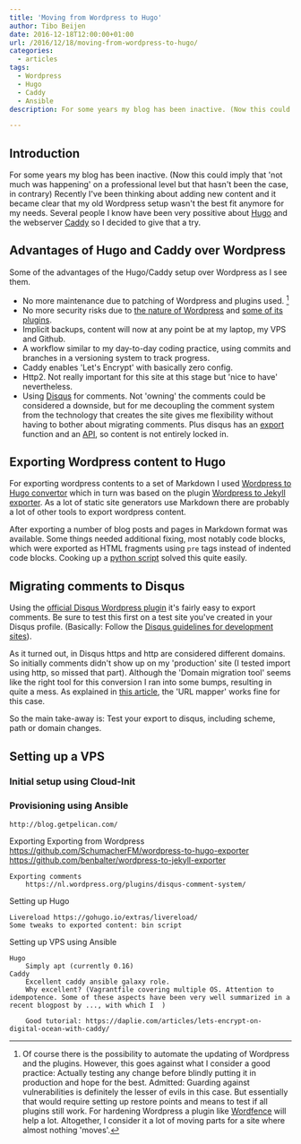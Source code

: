 ```yaml
---
title: 'Moving from Wordpress to Hugo'
author: Tibo Beijen
date: 2016-12-18T12:00:00+01:00
url: /2016/12/18/moving-from-wordpress-to-hugo/
categories:
  - articles
tags:
  - Wordpress
  - Hugo
  - Caddy
  - Ansible
description: For some years my blog has been inactive. (Now this could imply that 'not much was happening' on a professional level but that hasn't been the case, in contrary) Recently I've been thinking about adding new content and it became clear that my old Wordpress setup wasn't the best fit anymore for my needs. Several people I know have been very possitive about Hugo and the webserver Caddy so I decided to give that a try.

---
```

## Introduction

For some years my blog has been inactive. (Now this could imply that 'not much was happening' on a professional level but that hasn't been the case, in contrary) Recently I've been thinking about adding new content and it became clear that my old Wordpress setup wasn't the best fit anymore for my needs. Several people I know have been very possitive about [Hugo][1] and the webserver [Caddy][2] so I decided to give that a try.

## Advantages of Hugo and Caddy over Wordpress

Some of the advantages of the Hugo/Caddy setup over Wordpress as I see them. 

* No more maintenance due to patching of Wordpress and plugins used. [^footnote]
* No more security risks due to [the nature of Wordpress][6] and [some of its plugins][7].
* Implicit backups, content will now at any point be at my laptop, my VPS and Github.
* A workflow similar to my day-to-day coding practice, using commits and branches in a versioning system to track progress.
* Caddy enables 'Let's Encrypt' with basically zero config.
* Http2. Not really important for this site at this stage but 'nice to have' nevertheless.
* Using [Disqus][3] for comments. Not 'owning' the comments could be considered a downside, but for me decoupling the comment system from the technology that creates the site gives me flexibility without having to bother about migrating comments. Plus disqus has an [export][4] function and an [API][5], so content is not entirely locked in.

## Exporting Wordpress content to Hugo 

For exporting wordpress contents to a set of Markdown I used [Wordpress to Hugo convertor][8] which in turn was based on the plugin [Wordpress to Jekyll exporter][9]. As a lot of static site generators use Markdown there are probably a lot of other tools to export wordpress content.

After exporting a number of blog posts and pages in Markdown format was available. Some things needed additional fixing, most notably code blocks, which were exported as HTML fragments using `pre` tags instead of indented code blocks. Cooking up a [python script](https://github.com/TBeijen/tbnl-hugo/blob/master/bin/process_post.py) solved this quite easily.

## Migrating comments to Disqus

Using the [official Disqus Wordpress plugin](https://nl.wordpress.org/plugins/disqus-comment-system/) it's fairly easy to export comments. Be sure to test this first on a test site you've created in your Disqus profile. (Basically: Follow the [Disqus guidelines for development sites](https://help.disqus.com/customer/portal/articles/1053796-best-practices-for-staging-development-and-preview-sites)).

As it turned out, in Disqus https and http are considered different domains. So initially comments didn't show up on my 'production' site (I tested import using http, so missed that part). Although the 'Domain migration tool' seems like the right tool for this conversion I ran into some bumps, resulting in quite a mess. As explained in [this article](https://woorkup.com/migrate-disqus-comments-https/), the 'URL mapper' works fine for this case.

So the main take-away is: Test your export to disqus, including scheme, path or domain changes. 

## Setting up a VPS

### Initial setup using Cloud-Init


### Provisioning using Ansible







	http://blog.getpelican.com/

Exporting
	Exporting from Wordpress
		https://github.com/SchumacherFM/wordpress-to-hugo-exporter
		https://github.com/benbalter/wordpress-to-jekyll-exporter

	Exporting comments
		https://nl.wordpress.org/plugins/disqus-comment-system/

Setting up Hugo
	
	Livereload https://gohugo.io/extras/livereload/
	Some tweaks to exported content: bin script

Setting up VPS using Ansible

	Hugo
		Simply apt (currently 0.16)
	Caddy
		Excellent caddy ansible galaxy role.
		Why excellent? (Vagrantfile covering multiple OS. Attention to idempotence. Some of these aspects have been very well summarized in a recent blogpost by ..., with which I  )

		Good tutorial: https://daplie.com/articles/lets-encrypt-on-digital-ocean-with-caddy/

 [^footnote]: Of course there is the possibility to automate the updating of Wordpress and the plugins. However, this goes against what I consider a good practice: Actually testing any change before blindly putting it in production and hope for the best. Admitted: Guarding against vulnerabilities is definitely the lesser of evils in this case. But essentially that would require setting up restore points and means to test if all plugins still work. For hardening Wordpress a plugin like [Wordfence](https://nl.wordpress.org/plugins/wordfence/) will help a lot. Altogether, I consider it a lot of moving parts for a site where almost nothing 'moves'.



 [1]: https://gohugo.io/
 [2]: https://caddyserver.com/
 [3]: https://disqus.com/
 [4]: https://help.disqus.com/customer/portal/articles/472149-comments-export
 [5]: https://disqus.com/api/docs/
 [6]: http://www.openwall.com/lists/oss-security/2016/11/21/3
 [7]: https://blog.ripstech.com/2016/the-state-of-wordpress-security/
 [8]: https://github.com/SchumacherFM/wordpress-to-hugo-exporter
 [9]: https://github.com/benbalter/wordpress-to-jekyll-exporter

